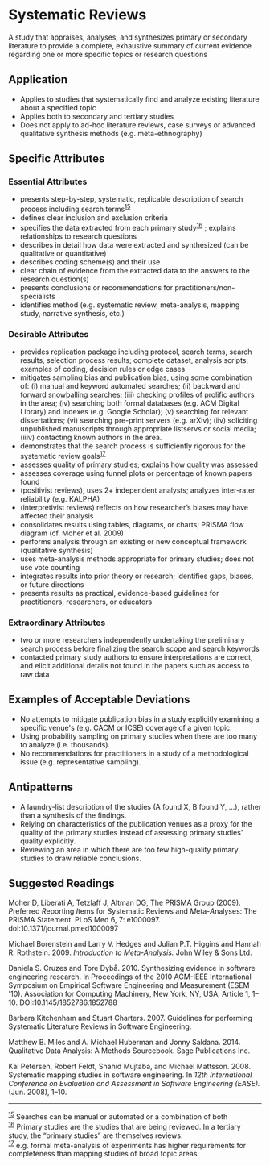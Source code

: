 # Systematic Reviews 
<standard name="Systematic Reviews">
A study that appraises, analyses, and synthesizes primary or secondary
literature to provide a complete, exhaustive summary of current evidence
regarding one or more specific topics or research questions

## Application 

-   Applies to studies that systematically find and analyze existing
    literature about a specified topic
-   Applies both to secondary and tertiary studies
-   Does not apply to ad-hoc literature reviews, case surveys or
    advanced qualitative synthesis methods (e.g. meta-ethnography)

## Specific Attributes 

### Essential Attributes 
<checklist name="Essential">

-	presents step-by-step, systematic, replicable description of search process including search terms<sup>[15](#myfootnote15)</sup>
-	defines clear inclusion and exclusion criteria
-	specifies the data extracted from each primary study<sup>[16](#myfootnote16)</sup> ; explains relationships to research questions
-	describes in detail how data were extracted and synthesized (can be qualitative or quantitative)
-	describes coding scheme(s) and their use
-	clear chain of evidence from the extracted data to the answers to the research question(s)
-	presents conclusions or recommendations for practitioners/non-specialists
-	identifies method (e.g. systematic review, meta-analysis, mapping study, narrative synthesis, etc.)
</checklist>

### Desirable Attributes 
<checklist name="Desirable">

-	provides replication package including protocol, search terms, search results, selection process results; complete dataset, analysis scripts; examples of coding, decision rules or edge cases
-	mitigates sampling bias and publication bias, using some combination of: (i) manual and keyword automated searches; (ii) backward and forward snowballing searches; (iii) checking profiles of prolific authors in the area; (iv) searching both formal databases (e.g. ACM Digital Library) and indexes (e.g. Google Scholar); (v) searching for relevant dissertations; (vi) searching pre-print servers (e.g. arXiv); (iiv) soliciting unpublished manuscripts through appropriate listservs or social media; (iiiv) contacting known authors in the area.
-	demonstrates that the search process is sufficiently rigorous for the systematic review goals<sup>[17](#myfootnote17)</sup>
-	assesses quality of primary studies; explains how quality was assessed
-	assesses coverage using funnel plots or percentage of known papers found
-	(positivist reviews), uses 2+ independent analysts; analyzes inter-rater reliability (e.g. KALPHA)
-	(interpretivist reviews) reflects on how researcher’s biases may have affected their analysis
-	consolidates results using tables, diagrams, or charts; PRISMA flow diagram (cf. Moher et al. 2009)
-	performs analysis through an existing or new conceptual framework (qualitative synthesis)
-	uses meta-analysis methods appropriate for primary studies; does not use vote counting
-	integrates results into prior theory or research; identifies gaps, biases, or future directions
-	presents results as practical, evidence-based guidelines for practitioners, researchers, or educators
</checklist>
     
### Extraordinary Attributes
<checklist name="Extraordinary">

-	two or more researchers independently undertaking the preliminary search process before finalizing the search scope and search keywords
-	contacted primary study authors to ensure interpretations are correct, and elicit additional details not found in the papers such as access to raw data
</checklist>

## Examples of Acceptable Deviations 

-   No attempts to mitigate publication bias in a study explicitly
    examining a specific venue's (e.g. CACM or ICSE) coverage of a given
    topic.
-   Using probability sampling on primary studies when there are too
    many to analyze (i.e. thousands).
-   No recommendations for practitioners in a study of a methodological
    issue (e.g. representative sampling).

## Antipatterns 

-   A laundry-list description of the studies (A found X, B found Y,
    ...), rather than a synthesis of the findings.
-   Relying on characteristics of the publication venues as a proxy for
    the quality of the primary studies instead of assessing primary
    studies' quality explicitly.
-   Reviewing an area in which there are too few high-quality primary
    studies to draw reliable conclusions.

## Suggested Readings 

Moher D, Liberati A, Tetzlaff J, Altman DG, The PRISMA Group (2009).
*P*referred *R*eporting *I*tems for *S*ystematic Reviews and
*M*eta-*A*nalyses: The PRISMA Statement. PLoS Med 6, 7: e1000097.
doi:10.1371/journal.pmed1000097

Michael Borenstein and Larry V. Hedges and Julian P.T. Higgins and
Hannah R. Rothstein. 2009. *Introduction to Meta-Analysis.* John Wiley &
Sons Ltd.

Daniela S. Cruzes and Tore Dybå. 2010. Synthesizing evidence in software
engineering research. In Proceedings of the 2010 ACM-IEEE International
Symposium on Empirical Software Engineering and Measurement (ESEM '10).
Association for Computing Machinery, New York, NY, USA, Article 1,
1–10. DOI:10.1145/1852786.1852788

Barbara Kitchenham and Stuart Charters. 2007. Guidelines for performing
Systematic Literature Reviews in Software Engineering.

Matthew B. Miles and A. Michael Huberman and Jonny Saldana. 2014.
Qualitative Data Analysis: A Methods Sourcebook. Sage Publications Inc.

Kai Petersen, Robert Feldt, Shahid Mujtaba, and Michael Mattsson. 2008.
Systematic mapping studies in software engineering. In *12th
International Conference on Evaluation and Assessment in Software
Engineering (EASE).* (Jun. 2008), 1–10.
</standard>

---
<sup>[15](#myfootnote15)</sup> Searches can be manual or automated or a combination of both  
<sup>[16](#myfootnote16)</sup> Primary studies are the studies that are being reviewed. In a tertiary study, the “primary studies” are themselves reviews.  
<sup>[17](#myfootnote17)</sup> e.g. formal meta-analysis of experiments has higher requirements for completeness than mapping studies of broad topic areas
